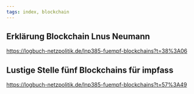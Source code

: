 ```yaml
---
tags: index, blockchain
---
```

## Erklärung Blockchain Lnus Neumann
https://logbuch-netzpolitik.de/lnp385-fuempf-blockchains?t=38%3A06

## Lustige Stelle fünf Blockchains für impfass
https://logbuch-netzpolitik.de/lnp385-fuempf-blockchains?t=57%3A49